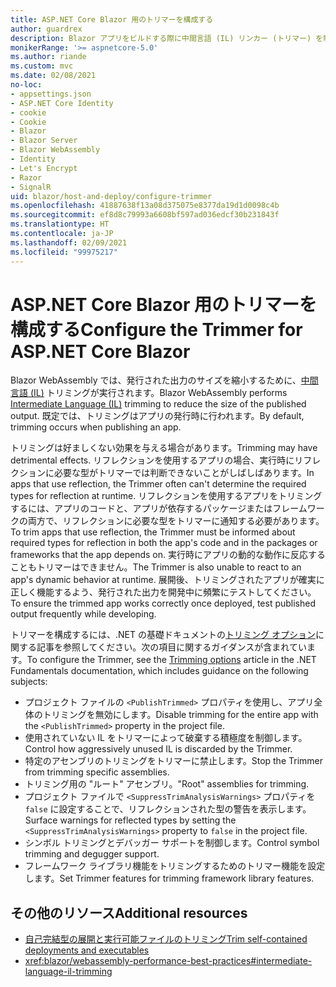 ```yaml
---
title: ASP.NET Core Blazor 用のトリマーを構成する
author: guardrex
description: Blazor アプリをビルドする際に中間言語 (IL) リンカー (トリマー) を制御する方法について説明します。
monikerRange: '>= aspnetcore-5.0'
ms.author: riande
ms.custom: mvc
ms.date: 02/08/2021
no-loc:
- appsettings.json
- ASP.NET Core Identity
- cookie
- Cookie
- Blazor
- Blazor Server
- Blazor WebAssembly
- Identity
- Let's Encrypt
- Razor
- SignalR
uid: blazor/host-and-deploy/configure-trimmer
ms.openlocfilehash: 41887638f13a08d375075e8377da19d1d0098c4b
ms.sourcegitcommit: ef8d8c79993a6608bf597ad036edcf30b231843f
ms.translationtype: HT
ms.contentlocale: ja-JP
ms.lasthandoff: 02/09/2021
ms.locfileid: "99975217"
---
```

# <a name="configure-the-trimmer-for-aspnet-core-blazor"></a><span data-ttu-id="b1d1a-103">ASP.NET Core Blazor 用のトリマーを構成する</span><span class="sxs-lookup"><span data-stu-id="b1d1a-103">Configure the Trimmer for ASP.NET Core Blazor</span></span>

<span data-ttu-id="b1d1a-104">Blazor WebAssembly では、発行された出力のサイズを縮小するために、[中間言語 (IL)](/dotnet/standard/managed-code#intermediate-language--execution) トリミングが実行されます。</span><span class="sxs-lookup"><span data-stu-id="b1d1a-104">Blazor WebAssembly performs [Intermediate Language (IL)](/dotnet/standard/managed-code#intermediate-language--execution) trimming to reduce the size of the published output.</span></span> <span data-ttu-id="b1d1a-105">既定では、トリミングはアプリの発行時に行われます。</span><span class="sxs-lookup"><span data-stu-id="b1d1a-105">By default, trimming occurs when publishing an app.</span></span>

<span data-ttu-id="b1d1a-106">トリミングは好ましくない効果を与える場合があります。</span><span class="sxs-lookup"><span data-stu-id="b1d1a-106">Trimming may have detrimental effects.</span></span> <span data-ttu-id="b1d1a-107">リフレクションを使用するアプリの場合、実行時にリフレクションに必要な型がトリマーでは判断できないことがしばしばあります。</span><span class="sxs-lookup"><span data-stu-id="b1d1a-107">In apps that use reflection, the Trimmer often can't determine the required types for reflection at runtime.</span></span> <span data-ttu-id="b1d1a-108">リフレクションを使用するアプリをトリミングするには、アプリのコードと、アプリが依存するパッケージまたはフレームワークの両方で、リフレクションに必要な型をトリマーに通知する必要があります。</span><span class="sxs-lookup"><span data-stu-id="b1d1a-108">To trim apps that use reflection, the Trimmer must be informed about required types for reflection in both the app's code and in the packages or frameworks that the app depends on.</span></span> <span data-ttu-id="b1d1a-109">実行時にアプリの動的な動作に反応することもトリマーはできません。</span><span class="sxs-lookup"><span data-stu-id="b1d1a-109">The Trimmer is also unable to react to an app's dynamic behavior at runtime.</span></span> <span data-ttu-id="b1d1a-110">展開後、トリミングされたアプリが確実に正しく機能するよう、発行された出力を開発中に頻繁にテストしてください。</span><span class="sxs-lookup"><span data-stu-id="b1d1a-110">To ensure the trimmed app works correctly once deployed, test published output frequently while developing.</span></span>

<span data-ttu-id="b1d1a-111">トリマーを構成するには、.NET の基礎ドキュメントの[トリミング オプション](/dotnet/core/deploying/trimming-options)に関する記事を参照してください。次の項目に関するガイダンスが含まれています。</span><span class="sxs-lookup"><span data-stu-id="b1d1a-111">To configure the Trimmer, see the [Trimming options](/dotnet/core/deploying/trimming-options) article in the .NET Fundamentals documentation, which includes guidance on the following subjects:</span></span>

* <span data-ttu-id="b1d1a-112">プロジェクト ファイルの `<PublishTrimmed>` プロパティを使用し、アプリ全体のトリミングを無効にします。</span><span class="sxs-lookup"><span data-stu-id="b1d1a-112">Disable trimming for the entire app with the `<PublishTrimmed>` property in the project file.</span></span>
* <span data-ttu-id="b1d1a-113">使用されていない IL をトリマーによって破棄する積極度を制御します。</span><span class="sxs-lookup"><span data-stu-id="b1d1a-113">Control how aggressively unused IL is discarded by the Trimmer.</span></span>
* <span data-ttu-id="b1d1a-114">特定のアセンブリのトリミングをトリマーに禁止します。</span><span class="sxs-lookup"><span data-stu-id="b1d1a-114">Stop the Trimmer from trimming specific assemblies.</span></span>
* <span data-ttu-id="b1d1a-115">トリミング用の "ルート" アセンブリ。</span><span class="sxs-lookup"><span data-stu-id="b1d1a-115">"Root" assemblies for trimming.</span></span>
* <span data-ttu-id="b1d1a-116">プロジェクト ファイルで `<SuppressTrimAnalysisWarnings>` プロパティを `false` に設定することで、リフレクションされた型の警告を表示します。</span><span class="sxs-lookup"><span data-stu-id="b1d1a-116">Surface warnings for reflected types by setting the `<SuppressTrimAnalysisWarnings>` property to `false` in the project file.</span></span>
* <span data-ttu-id="b1d1a-117">シンボル トリミングとデバッガー サポートを制御します。</span><span class="sxs-lookup"><span data-stu-id="b1d1a-117">Control symbol trimming and degugger support.</span></span>
* <span data-ttu-id="b1d1a-118">フレームワーク ライブラリ機能をトリミングするためのトリマー機能を設定します。</span><span class="sxs-lookup"><span data-stu-id="b1d1a-118">Set Trimmer features for trimming framework library features.</span></span>

## <a name="additional-resources"></a><span data-ttu-id="b1d1a-119">その他のリソース</span><span class="sxs-lookup"><span data-stu-id="b1d1a-119">Additional resources</span></span>

* [<span data-ttu-id="b1d1a-120">自己完結型の展開と実行可能ファイルのトリミング</span><span class="sxs-lookup"><span data-stu-id="b1d1a-120">Trim self-contained deployments and executables</span></span>](/dotnet/core/deploying/trim-self-contained)
* <xref:blazor/webassembly-performance-best-practices#intermediate-language-il-trimming>
